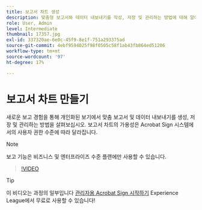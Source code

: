 ```yaml
---
title: 보고서 차트 생성
description: 맞춤형 보고서와 데이터 내보내기를 작성, 저장 및 관리하는 방법에 대해 알아봅니다
role: User, Admin
level: Intermediate
thumbnail: 17357.jpg
exl-id: 337320ae-6e0c-45f9-8e1f-751a293375ad
source-git-commit: 4ebf9594025f98f0505c58f1ab43fb864ed51206
workflow-type: tm+mt
source-wordcount: '97'
ht-degree: 17%

---
```


# 보고서 차트 만들기

새로운 보고 경험을 통해 개인화된 보기에서 맞춤 보고서 및 데이터 내보내기를 생성, 저장 및 관리하는 방법을 살펴보십시오. 보고서 차트의 가용성은 Acrobat Sign 시스템에서의 사용자 권한 수준에 따라 달라집니다.

>[!NOTE]
>
>보고 기능은 비즈니스 및 엔터프라이즈 수준 플랜에만 사용할 수 있습니다.

>[!VIDEO](https://video.tv.adobe.com/v/33812?quality=12&learn=on&hidetitle=true)

>[!TIP]
>
>이 비디오는 과정의 일부입니다 [관리자용 Acrobat Sign 시작하기](https://experienceleague.adobe.com/?recommended=Sign-A-1-2020.2) Experience League에서 무료로 사용할 수 있습니다!
